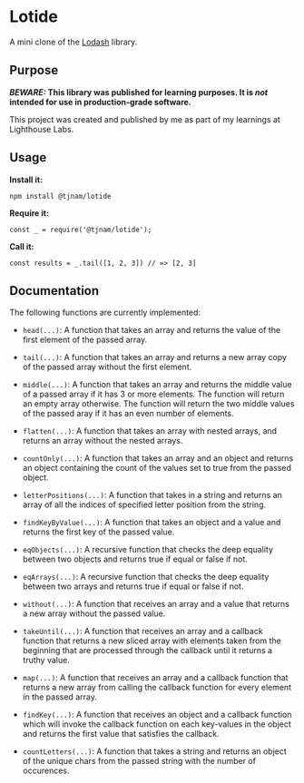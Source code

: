 # Lotide

A mini clone of the [Lodash](https://lodash.com) library.

## Purpose

**_BEWARE:_ This library was published for learning purposes. It is _not_ intended for use in production-grade software.**

This project was created and published by me as part of my learnings at Lighthouse Labs. 

## Usage

**Install it:**

`npm install @tjnam/lotide`

**Require it:**

`const _ = require('@tjnam/lotide');`

**Call it:**

`const results = _.tail([1, 2, 3]) // => [2, 3]`

## Documentation

The following functions are currently implemented:

* `head(...)`: A function that takes an array and returns the value of the first element of the passed array.

* `tail(...)`: A function that takes an array and returns a new array copy of the passed array without the first element.

* `middle(...)`: A function that takes an array and returns the middle value of a passed array if it has 3 or more elements. The function will return an empty array otherwise. The function will return the two middle values of the passed aray if it has an even number of elements.

* `flatten(...)`: A function that takes an array with nested arrays, and returns an array without the nested arrays.

* `countOnly(...)`: A function that takes an array and an object and returns an object containing the count of the values set to true from the passed object.

* `letterPositions(...)`: A function that takes in a string and returns an array of all the indices of specified letter position from the string.

* `findKeyByValue(...)`: A function that takes an object and a value and returns the first key of the passed value.

* `eqObjects(...)`: A recursive function that checks the deep equality between two objects and returns true if equal or false if not.

* `eqArrays(...)`: A recursive function that checks the deep equality between two arrays and returns true if equal or false if not.

* `without(...)`: A function that receives an array and a value that returns a new array without the passed value.

* `takeUntil(...)`: A function that receives an array and a callback function that returns a new sliced array with elements taken from the beginning that are processed through the callback until it returns a truthy value.

* `map(...)`: A function that receives an array and a callback function that returns a new array from calling the callback function for every element in the passed array.

* `findKey(...)`: A function that receives an object and a callback function which will invoke the callback function on each key-values in the object and returns the first value that satisfies the callback.

* `countLetters(...)`: A function that takes a string and returns an object of the unique chars from the passed string with the number of occurences.